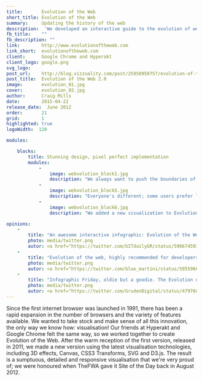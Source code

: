 ```yaml
---
title:       Evolution of the Web
short_title: Evolution of the Web
summary: 	 Updating the history of the web
description:  'We developed an interactive guide to the evolution of web browsers using a combination of the latest data visualisation technologies'
fb_title:    ""
fb_description: ""
link:        http://www.evolutionoftheweb.com
link_short:  evolutionoftheweb.com
client:      Google Chrome and Hyperakt
client_logo: google.png
svg_logo:    
post_url:    http://blog.vizzuality.com/post/25950950757/evolution-of-the-web-2-0
post_title:  Evolution of the Web 2.0
image:       evolution_01.jpg
cover:       evolution_02.jpg
author:      Craig Mills
date:        2015-04-22
release_date:  June 2012
order:       21
grid:        1
highlighted: true
logoWidth:  120

modules:

    blocks:
        title: Stunning design, pixel perfect implementation
        modules:
            -
                image: webvolution_block1.jpg
                description: "We always want to push the boundaries of how data can be visualised, allowing our designs to come to life uncompromised. Using vectors and SVG, for example, allowed us to implement zooming and panning, while moving the framework to D3.js gave us more options for visualisation."
            -
                image: webvolution_block5.jpg
                description: "Everyone's different; some users prefer light backgrounds on their webpages while others desire darker background. With night and day mode, you're free to explore the web's evolution in a way that suits you."
            -
                image: webvolution_block6.jpg
                description: "We added a new visualization to Evolution of the Web 2.0, showing the rise in the number of users and web traffic through the last 20 years. To keep the context of the main visualisation we included the appearance of new features and browsers to the x axis."

opinions:
    -
        title: "An awesome interactive infographic: Evolution of the Web"
        photo: media/twitter.png
        autor: <a href="https://twitter.com/bITdailyGR/status/596674593961672704"> bIT Daily </a>
    -
        title: "Evolution of the web, highly recommended for developers, UX designers and geeks in general"
        photo: media/twitter.png
        autor: <a href="https://twitter.com/blue_martini/status/595596653970718720"> bIT Daily </a>
    -
        title: "Infographic Friday, oldie but a goodie. The Evolution of the web: Gives a fantastic view of browser evolution"
        photo: media/twitter.png
        autor: <a href="https://twitter.com/GrudenDigital/status/479768387111768064"> Gruden </a>
---
```


Since the first internet browser was launched in 1991, there has been a rapid expansion in the number of browsers and the variety of features available. We wanted to take stock and make sense of all this innovation, the only way we know how: visualisation! Our friends at Hyperakt and Google Chrome felt the same way, so we worked together to create Evolution of the Web. After the warm reception of the first version, released in 2011, we made a new version using the latest visualisation technologies, including 3D effects, Canvas, CSS3 Transforms, SVG and D3.js. The result is a sumptuous, detailed and responsive visualisation that we're very proud of; we were honoured when TheFWA gave it Site of the Day back in August 2012. 
